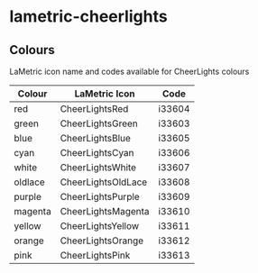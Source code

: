 # lametric-cheerlights

## Colours

LaMetric icon name and codes available for CheerLights colours

| Colour  | LaMetric Icon      | Code   |
| ------- | ------------------ | ------ | 
| red     | CheerLightsRed     | i33604 |
| green   | CheerLightsGreen   | i33603 |
| blue    | CheerLightsBlue    | i33605 |
| cyan    | CheerLightsCyan    | i33606 |
| white   | CheerLightsWhite   | i33607 |
| oldlace | CheerLightsOldLace | i33608 |
| purple  | CheerLightsPurple  | i33609 |
| magenta | CheerLightsMagenta | i33610 |
| yellow  | CheerLightsYellow  | i33611 |
| orange  | CheerLightsOrange  | i33612 |
| pink    | CheerLightsPink    | i33613 |
